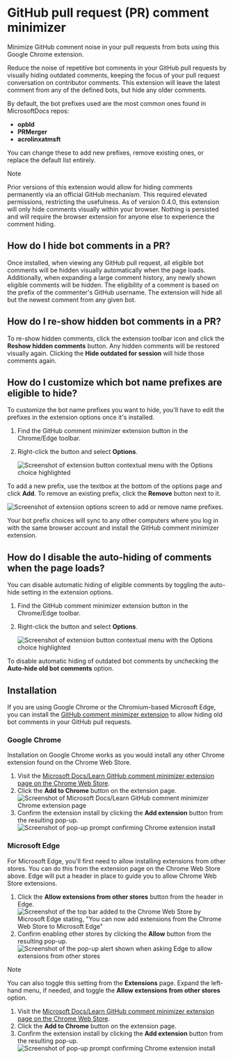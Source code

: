 # GitHub pull request (PR) comment minimizer

Minimize GitHub comment noise in your pull requests from bots using this Google Chrome extension.

Reduce the noise of repetitive bot comments in your GitHub pull requests by visually hiding outdated comments, keeping the focus of your pull request conversation on contributor comments. This extension will leave the latest comment from any of the defined bots, but hide any older comments.

By default, the bot prefixes used are the most common ones found in MicrosoftDocs repos:

* **opbld**
* **PRMerger**
* **acrolinxatmsft**

You can change these to add new prefixes, remove existing ones, or replace the default list entirely.

> [!NOTE]
> Prior versions of this extension would allow for hiding comments permanently via an official GitHub mechanism. This required elevated permissions, restricting the usefulness. As of version 0.4.0, this extension will only hide comments visually within your browser. Nothing is persisted and will require the browser extension for anyone else to experience the comment hiding.

## How do I hide bot comments in a PR?

Once installed, when viewing any GitHub pull request, all eligible  bot comments will be hidden visually automatically when the page loads. Additionally, when expanding a large comment history, any newly shown eligible comments will be hidden. The eligibility of a comment is based on the prefix of the commenter's GitHub username. The extension will hide all but the newest comment from any given bot.

## How do I re-show hidden bot comments in a PR?

To re-show hidden comments, click the extension toolbar icon and click the **Reshow hidden comments** button. Any hidden comments will be restored visually again. Clicking the **Hide outdated for session** will hide those comments again.

## How do I customize which bot name prefixes are eligible to hide?

To customize the bot name prefixes you want to hide, you'll have to edit the prefixes in the extension options once it's installed.

1. Find the GitHub comment minimizer extension button in the Chrome/Edge toolbar.
1. Right-click the button and select **Options**.

    ![Screenshot of extension button contextual menu with the Options choice highlighted](media/extension-right-click-options.png)

To add a new prefix, use the textbox at the bottom of the options page and click **Add**. To remove an existing prefix, click the **Remove** button next to it.

![Screenshot of extension options screen to add or remove name prefixes.](media/extension-options-edit.png)

Your bot prefix choices will sync to any other computers where you log in with the same browser account and install the GitHub comment minimizer extension.

## How do I disable the auto-hiding of comments when the page loads?

You can disable automatic hiding of eligible comments by toggling the auto-hide setting in the extension options.

1. Find the GitHub comment minimizer extension button in the Chrome/Edge toolbar.
1. Right-click the button and select **Options**.

    ![Screenshot of extension button contextual menu with the Options choice highlighted](media/extension-right-click-options.png)

To disable automatic hiding of outdated bot comments by unchecking the **Auto-hide old bot comments** option.

## Installation

If you are using Google Chrome or the Chromium-based Microsoft Edge, you can install the [GitHub comment minimizer extension](https://chrome.google.com/webstore/detail/microsoft-docslearn-githu/kcjgaccpjfoapcbaaecnjngjeccgmplh) to allow hiding old bot comments in your GitHub pull requests.

### Google Chrome

Installation on Google Chrome works as you would install any other Chrome extension found on the Chrome Web Store.

1. Visit the [Microsoft Docs/Learn GitHub comment minimizer extension page on the Chrome Web Store](https://chrome.google.com/webstore/detail/microsoft-learn-maintenan/kagphmnlicelfcbbhhmgjcpgnbponlda).
1. Click the **Add to Chrome** button on the extension page.
    ![Screenshot of Microsoft Docs/Learn GitHub comment minimizer Chrome extension page](media/chrome-extension-page-add-to-chrome.png)
1. Confirm the extension install by clicking the **Add extension** button from the resulting pop-up.
    ![Screenshot of pop-up prompt confirming Chrome extension install](media/chrome-confirm-extension-install.png)

### Microsoft Edge

For Microsoft Edge, you'll first need to allow installing extensions from other stores. You can do this from the extension page on the Chrome Web Store above. Edge will put a header in place to guide you to allow Chrome Web Store extensions.

1. Click the **Allow extensions from other stores** button from the header in Edge.
    ![Screenshot of the top bar added to the Chrome Web Store by Microsoft Edge stating, "You can now add extensions from the Chrome Web Store to Microsoft Edge"](media/edge-install-chrome-extension-bar.png)
1. Confirm enabling other stores by clicking the **Allow** button from the resulting pop-up.
    ![Screenshot of the pop-up alert shown when asking Edge to allow extensions from other stores](media/edge-confirm-allow-other-stores.png)

> [!NOTE]
> You can also toggle this setting from the **Extensions** page. Expand the left-hand menu, if needed, and toggle the **Allow extensions from other stores** option.

1. Visit the [Microsoft Docs/Learn GitHub comment minimizer extension page on the Chrome Web Store](https://chrome.google.com/webstore/detail/microsoft-learn-maintenan/kagphmnlicelfcbbhhmgjcpgnbponlda).
1. Click the **Add to Chrome** button on the extension page.
1. Confirm the extension install by clicking the **Add extension** button from the resulting pop-up.
    ![Screenshot of pop-up prompt confirming Chrome extension install](media/edge-confirm-extension-install.png)

